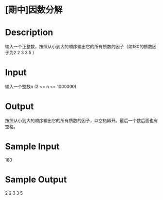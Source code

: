 # [期中]因数分解

# Description

输入一个正整数，按照从小到大的顺序输出它的所有质数的因子（如180的质数因子为2 2 3 3 5 ）

# Input

输入一个整数n (2 <= n <= 1000000)

# Output

按照从小到大的顺序输出它的所有质数的因子，以空格隔开。最后一个数后面也有空格。

# Sample Input
180

# Sample Output
2 2 3 3 5

